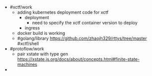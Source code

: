 - #xctf/work
	- adding kubernetes deployment code for xctf
		- deployment
			- need to specify the xctf container version to deploy
		- ingress
	- docker build is working
	- #golang/library  https://github.com/zhaojh329/rttys/tree/master #xctf/shell
- #protoflow/work
	- pair xstate with type gen https://xstate.js.org/docs/about/concepts.html#finite-state-machines
-
